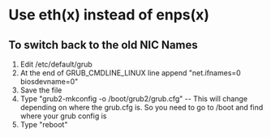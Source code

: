 # Use eth(x) instead of enps(x)
## To switch back to the old NIC Names

1. Edit /etc/default/grub
2. At the end of GRUB_CMDLINE_LINUX line append
"net.ifnames=0 biosdevname=0"
3. Save the file
4. Type "grub2-mkconfig -o /boot/grub2/grub.cfg" -- This will change depending on where the grub.cfg is. So you need to go to /boot and find where your grub config is
5. Type "reboot"

